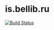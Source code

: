 is.bellib.ru
==============
[![Build Status](https://travis-ci.org/crash10390/is-bellib-ru.svg?branch=master)](https://travis-ci.org/crash10390/is-bellib-ru)
